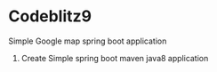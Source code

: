 # Codeblitz9
Simple Google map spring boot application

1. Create Simple spring boot maven java8 application
